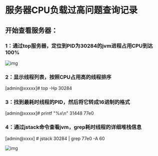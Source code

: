 # 服务器CPU负载过高问题查询记录

## 开始查看服务器：

### 1：通过top服务器，定位到PID为30284的jvm进程占用CPU到达100%

![img](https://p1-jj.byteimg.com/tos-cn-i-t2oaga2asx/gold-user-assets/2019/5/25/16aee40533cca324~tplv-t2oaga2asx-zoom-in-crop-mark:1304:0:0:0.awebp)

### 2：显示线程列表，按照CPU占用高的线程排序

[admin@xxxxx]#  top -Hp  30284

### 3：找到最耗时线程的PID，然后将它转成16进制的格式

[admin@xxxxx]#  printf "%x\n"  31448 77e0

### 4：通过jstack命令查看jvm，grep耗时线程的详细堆栈信息

[admin@xxxx] # jstack 30284 |  grep 77e0 -A  60

![img](https://p1-jj.byteimg.com/tos-cn-i-t2oaga2asx/gold-user-assets/2019/5/25/16aee40533b3269e~tplv-t2oaga2asx-zoom-in-crop-mark:1304:0:0:0.awebp)